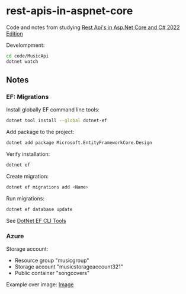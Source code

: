 # rest-apis-in-aspnet-core

Code and notes from studying [Rest Api's in Asp.Net Core and C# 2022 Edition](https://www.udemy.com/course/rest-apis-in-aspnet-core)

Develompment:

```bash
cd code/MusicApi
dotnet watch
```

## Notes

### EF: Migrations

Install globally EF command line tools:

```bash
dotnet tool install --global dotnet-ef
```

Add package to the project:

```bash
dotnet add package Microsoft.EntityFrameworkCore.Design
```

Verify installation:

```bash
dotnet ef
```

Create migration:

```bash
dotnet ef migrations add <Name>
```

Run migrations:

```bash
dotnet ef database update
```

See [DotNet EF CLI Tools](https://docs.microsoft.com/en-us/ef/core/cli/dotnet)

### Azure

Storage account:

- Resource group "musicgroup"
- Storage account "musicstorageaccount321"
- Public container "songcovers"

Example over image: [Image](https://musicstorageaccount321.blob.core.windows.net/songcovers/Depeche_Mode-101.jpg)
